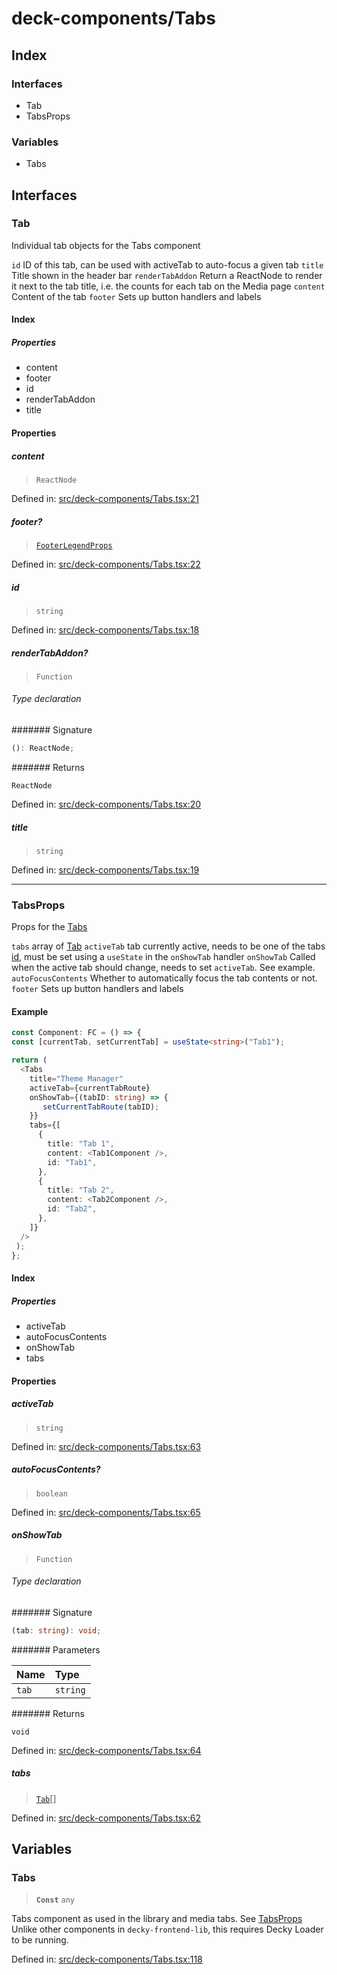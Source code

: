 # deck-components/Tabs

## Index

### Interfaces

- Tab
- TabsProps

### Variables

- Tabs

## Interfaces

### Tab

Individual tab objects for the Tabs component

`id` ID of this tab, can be used with activeTab to auto-focus a given tab
`title` Title shown in the header bar
`renderTabAddon` Return a ReactNode to render it next to the tab title, i.e. the counts for each tab on the Media page
`content` Content of the tab
`footer` Sets up button handlers and labels

#### Index

##### Properties

- content
- footer
- id
- renderTabAddon
- title

#### Properties

##### content

> `ReactNode`

Defined in:  [src/deck-components/Tabs.tsx:21](https://github.com/SteamDeckHomebrew/decky-frontend-lib/blob/-/src/deck-components/Tabs.tsx#L21)

##### footer?

> [`FooterLegendProps`](FooterLegend#footerlegendprops)

Defined in:  [src/deck-components/Tabs.tsx:22](https://github.com/SteamDeckHomebrew/decky-frontend-lib/blob/-/src/deck-components/Tabs.tsx#L22)

##### id

> `string`

Defined in:  [src/deck-components/Tabs.tsx:18](https://github.com/SteamDeckHomebrew/decky-frontend-lib/blob/-/src/deck-components/Tabs.tsx#L18)

##### renderTabAddon?

> `Function`

###### Type declaration

####### Signature

```ts
(): ReactNode;
```

####### Returns

`ReactNode`

Defined in:  [src/deck-components/Tabs.tsx:20](https://github.com/SteamDeckHomebrew/decky-frontend-lib/blob/-/src/deck-components/Tabs.tsx#L20)

##### title

> `string`

Defined in:  [src/deck-components/Tabs.tsx:19](https://github.com/SteamDeckHomebrew/decky-frontend-lib/blob/-/src/deck-components/Tabs.tsx#L19)

---

### TabsProps

Props for the [Tabs](Tabs#tabs)

`tabs` array of [Tab](Tabs#tab)
`activeTab` tab currently active, needs to be one of the tabs [id](Tabs#id), must be set using a `useState` in the `onShowTab` handler
`onShowTab` Called when the active tab should change, needs to set `activeTab`. See example.
`autoFocusContents` Whether to automatically focus the tab contents or not.
`footer` Sets up button handlers and labels

#### Example

```ts
const Component: FC = () => {
const [currentTab, setCurrentTab] = useState<string>("Tab1");

return (
  <Tabs
    title="Theme Manager"
    activeTab={currentTabRoute}
    onShowTab={(tabID: string) => {
       setCurrentTabRoute(tabID);
    }}
    tabs={[
      {
        title: "Tab 1",
        content: <Tab1Component />,
        id: "Tab1",
      },
      {
        title: "Tab 2",
        content: <Tab2Component />,
        id: "Tab2",
      },
    ]}
  />
 );
};
```

#### Index

##### Properties

- activeTab
- autoFocusContents
- onShowTab
- tabs

#### Properties

##### activeTab

> `string`

Defined in:  [src/deck-components/Tabs.tsx:63](https://github.com/SteamDeckHomebrew/decky-frontend-lib/blob/-/src/deck-components/Tabs.tsx#L63)

##### autoFocusContents?

> `boolean`

Defined in:  [src/deck-components/Tabs.tsx:65](https://github.com/SteamDeckHomebrew/decky-frontend-lib/blob/-/src/deck-components/Tabs.tsx#L65)

##### onShowTab

> `Function`

###### Type declaration

####### Signature

```ts
(tab: string): void;
```

####### Parameters

| Name | Type |
| :------ | :------ |
| `tab` | `string` |

####### Returns

`void`

Defined in:  [src/deck-components/Tabs.tsx:64](https://github.com/SteamDeckHomebrew/decky-frontend-lib/blob/-/src/deck-components/Tabs.tsx#L64)

##### tabs

> [`Tab`](Tabs#tab)[]

Defined in:  [src/deck-components/Tabs.tsx:62](https://github.com/SteamDeckHomebrew/decky-frontend-lib/blob/-/src/deck-components/Tabs.tsx#L62)

## Variables

### Tabs

> **`Const`** `any`

Tabs component as used in the library and media tabs. See [TabsProps](Tabs#tabsprops)
Unlike other components in `decky-frontend-lib`, this requires Decky Loader to be running.

Defined in:  [src/deck-components/Tabs.tsx:118](https://github.com/SteamDeckHomebrew/decky-frontend-lib/blob/-/src/deck-components/Tabs.tsx#L118)
